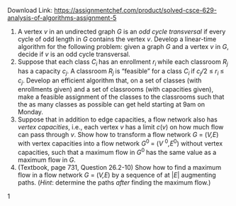 Download Link: https://assignmentchef.com/product/solved-csce-629-analysis-of-algorithms-assignment-5
<br>



<ol>

 <li>A vertex <em>v </em>in an undirected graph <em>G </em>is an <em>odd cycle transversal </em>if every cycle of odd length in <em>G </em>contains the vertex <em>v</em>. Develop a linear-time algorithm for the following problem: given a graph <em>G </em>and a vertex <em>v </em>in <em>G</em>, decide if <em>v </em>is an odd cycle transversal.</li>

 <li>Suppose that each class <em>C<sub>i </sub></em>has an enrollment <em>r<sub>i </sub></em>while each classroom <em>R<sub>j </sub></em>has a capacity <em>c<sub>j</sub></em>. A classroom <em>R<sub>j </sub></em>is “feasible” for a class <em>C<sub>i </sub></em>if <em>c<sub>j</sub>/</em>2 ≤ <em>r<sub>i </sub></em>≤ <em>c<sub>j</sub></em>. Develop an efficient algorithm that, on a set of classes (with enrollments given) and a set of classrooms (with capacities given), make a feasible assignment of the classes to the classrooms such that the as many classes as possible can get held starting at 9am on Monday.</li>

 <li>Suppose that in addition to edge capacities, a flow network also has <em>vertex capacities</em>, i.e., each vertex <em>v </em>has a limit <em>c</em>(<em>v</em>) on how much flow can pass through <em>v</em>. Show how to transform a flow network <em>G </em>= (<em>V,E</em>) with vertex capacities into a flow network <em>G</em><sup>0 </sup>= (<em>V </em><sup>0</sup><em>,E</em><sup>0</sup>) without vertex capacities, such that a maximum flow in <em>G</em><sup>0 </sup>has the same value as a maximum flow in <em>G</em>.</li>

 <li>(Textbook, page 731, Question 26.2-10) Show how to find a maximum flow in a flow network <em>G </em>= (<em>V,E</em>) by a sequence of at |<em>E</em>| augmenting paths. (<em>Hint</em>: determine the paths <em>after </em>finding the maximum flow.)</li>

</ol>

1